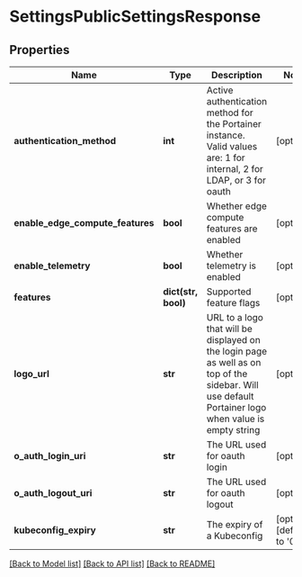 # SettingsPublicSettingsResponse

## Properties
Name | Type | Description | Notes
------------ | ------------- | ------------- | -------------
**authentication_method** | **int** | Active authentication method for the Portainer instance. Valid values are: 1 for internal, 2 for LDAP, or 3 for oauth | [optional] 
**enable_edge_compute_features** | **bool** | Whether edge compute features are enabled | [optional] 
**enable_telemetry** | **bool** | Whether telemetry is enabled | [optional] 
**features** | **dict(str, bool)** | Supported feature flags | [optional] 
**logo_url** | **str** | URL to a logo that will be displayed on the login page as well as on top of the sidebar. Will use default Portainer logo when value is empty string | [optional] 
**o_auth_login_uri** | **str** | The URL used for oauth login | [optional] 
**o_auth_logout_uri** | **str** | The URL used for oauth logout | [optional] 
**kubeconfig_expiry** | **str** | The expiry of a Kubeconfig | [optional] [default to '0']

[[Back to Model list]](../README.md#documentation-for-models) [[Back to API list]](../README.md#documentation-for-api-endpoints) [[Back to README]](../README.md)


